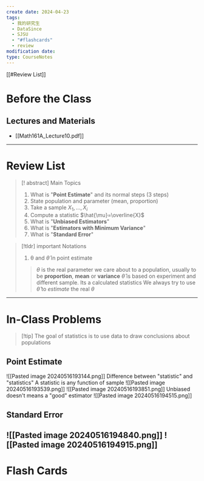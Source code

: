 ```yaml
---
create date: 2024-04-23
tags:
  - 我的研究生
  - DataSince
  - SJSU
  - "#flashcards"
  - review
modification date: 
type: CourseNotes
---
```


[[#Review List]]
# Before the Class
## Lectures and Materials
- [[Math161A_Lecture10.pdf]]

---
# Review List
>[! abstract] Main Topics
>1. What is "**Point Estimate**" and its normal steps (3 steps)
>	1. State population and parameter (mean, proportion)
>	2. Take a sample $X_1,...,X_i$
>	3. Compute a statistic $\hat{\mu}=\overline{X}$ 
>2. What is "**Unbiased Estimators**"
>3. What is "**Estimators with Minimum Variance**"
>4. What is "**Standard Error**"

>[!tldr] important Notations
>1. θ and $\hat{\theta}$ in point estimate
>> $\theta$ is the real parameter we care about to a population, usually to be **proportion**, **mean** or **variance**
>> $\hat{\theta}$ is based on experiment and different sample. Its a calculated statistics
>> We always try to use $\hat{\theta}$ to *estimate* the real $\theta$

---
# In-Class Problems
>[!tip] The goal of statistics is to use data to draw conclusions about populations

## Point Estimate
![[Pasted image 20240516193144.png]]
Difference between "statistic" and "statistics"
A statistic is any function of sample
![[Pasted image 20240516193539.png]]
![[Pasted image 20240516193851.png]]
Unbiased doesn't means a "good" estimator
![[Pasted image 20240516194515.png]]
## Standard Error
![[Pasted image 20240516194840.png]]
![[Pasted image 20240516194915.png]]
---
# Flash Cards
